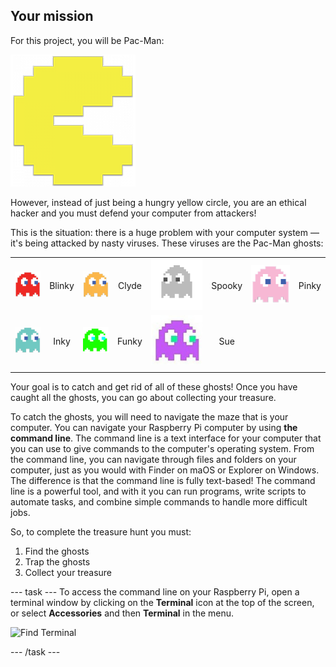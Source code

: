 ## Your mission

For this project, you will be Pac-Man:

![Pacman Image](images/pacmancharacter.png)

However, instead of just being a hungry yellow circle, you are an ethical hacker and you must defend your computer from attackers!

This is the situation: there is a huge problem with your computer system — it's being attacked by nasty viruses. These viruses are the Pac-Man ghosts:

|                                              |           |                                              |           |                                              |           |                                              |           |
| :------------------------------------------: | :-------: | :------------------------------------------: | :-------: | :------------------------------------------: | :-------: | :------------------------------------------: | :-------: |
| ![Blinky Ghost](images/ghostblinky.png)      | Blinky    | ![Clyde Ghost](images/ghostclyde.png)        | Clyde     | ![Spooky Ghost](images/ghostspooky.png)      | Spooky    | ![Pinky Ghost](images/ghostpinky.png)        | Pinky     |
| ![Inky Ghost](images/ghostinky.png)          | Inky      | ![Funky Ghost](images/ghostfunky.png)        | Funky     | ![Sue Ghost](images/ghostsue.jpg)            | Sue       |
|                                              |

Your goal is to catch and get rid of all of these ghosts! Once you have caught all the ghosts, you can go about collecting your treasure.

To catch the ghosts, you will need to navigate the maze that is your computer. You can navigate your Raspberry Pi computer by using **the command line**. The command line is a text interface for your computer that you can use to give commands to the computer's operating system. From the command line, you can navigate through files and folders on your computer, just as you would with Finder on maOS or Explorer on Windows. The difference is that the command line is fully text-based! The command line is a powerful tool, and with it you can run programs, write scripts to automate tasks, and combine simple commands to handle more difficult jobs.

So, to complete the treasure hunt you must:

1. Find the ghosts
1. Trap the ghosts
1. Collect your treasure

--- task ---
To access the command line on your Raspberry Pi, open a terminal window by clicking on the **Terminal** icon at the top of the screen, or select **Accessories** and then **Terminal** in the menu.


![Find Terminal](images/find-terminal.png)

--- /task ---
